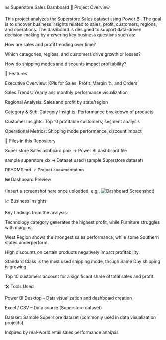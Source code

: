 
📊 Superstore Sales Dashboard
📖 Project Overview

This project analyzes the Superstore Sales dataset using Power BI.
The goal is to uncover business insights related to sales, profit, customers, regions, and operations.
The dashboard is designed to support data-driven decision-making by answering key business questions such as:

How are sales and profit trending over time?

Which categories, regions, and customers drive growth or losses?

How do shipping modes and discounts impact profitability?

🚀 Features

Executive Overview: KPIs for Sales, Profit, Margin %, and Orders

Sales Trends: Yearly and monthly performance visualization

Regional Analysis: Sales and profit by state/region

Category & Sub-Category Insights: Performance breakdown of products

Customer Insights: Top 10 profitable customers, segment analysis

Operational Metrics: Shipping mode performance, discount impact

📂 Files in this Repository

Super store Sales ashboard.pbix → Power BI dashboard file

sample superstore.xlx → Dataset used (sample Superstore dataset)

README.md → Project documentation

🖼 Dashboard Preview

(Insert a screenshot here once uploaded, e.g., ![Dashboard Screenshot](images/dashboard.png))

📈 Business Insights

Key findings from the analysis:

Technology category generates the highest profit, while Furniture struggles with margins.

West Region shows the strongest sales performance, while some Southern states underperform.

High discounts on certain products negatively impact profitability.

Standard Class is the most used shipping mode, though Same Day shipping is growing.

Top 10 customers account for a significant share of total sales and profit.

🛠 Tools Used

Power BI Desktop – Data visualization and dashboard creation

Excel / CSV – Data source (Superstore dataset)




Dataset: Sample Superstore dataset (commonly used in data visualization projects)

Inspired by real-world retail sales performance analysis
